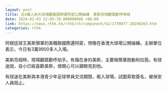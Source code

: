```yaml
---
layout: post
title: 近4萬人到大球場觀看國際邁阿密公開操練　美斯亮相觀眾歡呼吶喊
date: 2024-02-03 22:05:39.000000000 +08:00
link: https://news.rthk.hk/rthk/ch/component/k2/1739077-20240203.htm
categories: rthk
---
```


阿根廷球王美斯領軍的美職聯國際邁阿密，傍晚在香港大球場公開操練。主辦單位表示，今日有3萬9900多人入場。

美斯亮相時，現場觀眾歡呼拍手。有傷在身的美斯，主要做簡單跑動和拉筋。有球迷說，自小已經喜歡美斯，很開心可以親眼見到他。

有球迷在美斯與本港青少年足球學員交流期間，衝入球場，試圖索取簽名，被保安人員阻止。
